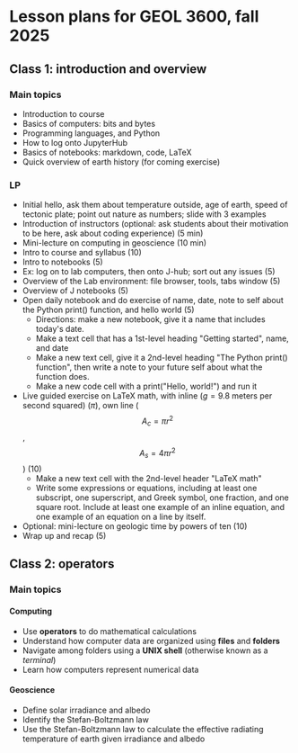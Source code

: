 # Lesson plans for GEOL 3600, fall 2025

## Class 1: introduction and overview

### Main topics

- Introduction to course
- Basics of computers: bits and bytes
- Programming languages, and Python
- How to log onto JupyterHub
- Basics of notebooks: markdown, code, LaTeX
- Quick overview of earth history (for coming exercise)

### LP

- Initial hello, ask them about temperature outside, age of earth, speed of tectonic plate; point out nature as numbers; slide with 3 examples
- Introduction of instructors (optional: ask students about their motivation to be here, ask about coding experience) (5 min)
- Mini-lecture on computing in geoscience (10 min)
- Intro to course and syllabus (10)
- Intro to notebooks (5)
- Ex: log on to lab computers, then onto J-hub; sort out any issues (5)
- Overview of the Lab environment: file browser, tools, tabs window (5)
- Overview of J notebooks (5)
- Open daily notebook and do exercise of name, date, note to self about the Python print() function, and hello world (5)
  - Directions: make a new notebook, give it a name that includes today's date.
  - Make a text cell that has a 1st-level heading "Getting started", name, and date
  - Make a new text cell, give it a 2nd-level heading "The Python print() function", then write a note to your future self about what the function does.
  - Make a new code cell with a print("Hello, world!") and run it
- Live guided exercise on LaTeX math, with inline ($g=9.8$ meters per second squared) ($\pi$), own line ($$A_c = \pi r^2$$, $$A_s = 4 \pi r^2$$) (10)
  - Make a new text cell with the 2nd-level header "LaTeX math"
  - Write some expressions or equations, including at least one subscript, one superscript, and Greek symbol, one fraction, and one square root. Include at least one example of an inline equation, and one example of an equation on a line by itself.
- Optional: mini-lecture on geologic time by powers of ten (10)
- Wrap up and recap (5)

## Class 2: operators

### Main topics

#### Computing

- Use **operators** to do mathematical calculations
- Understand how computer data are organized using **files** and **folders**
- Navigate among folders using a **UNIX shell** (otherwise known as a *terminal*)
- Learn how computers represent numerical data

#### Geoscience

- Define solar irradiance and albedo
- Identify the Stefan-Boltzmann law
- Use the Stefan-Boltzmann law to calculate the effective radiating temperature of earth given irradiance and albedo